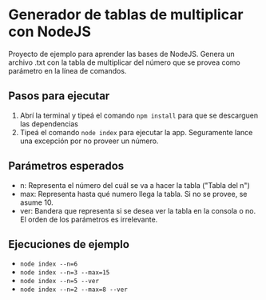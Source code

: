 # Generador de tablas de multiplicar con NodeJS

Proyecto de ejemplo para aprender las bases de NodeJS. Genera un archivo .txt con la tabla de multiplicar del número que se provea como parámetro en la línea de comandos.

## Pasos para ejecutar
1. Abrí la terminal y tipeá el comando `npm install` para que se descarguen las dependencias
2. Tipeá el comando `node index` para ejecutar la app. Seguramente lance una excepción por no proveer un número.

## Parámetros esperados
* n: Representa el número del cuál se va a hacer la tabla ("Tabla del n")
* max: Representa hasta qué numero llega la tabla. Si no se provee, se asume 10.
* ver: Bandera que representa si se desea ver la tabla en la consola o no.
El orden de los parámetros es irrelevante.

## Ejecuciones de ejemplo
* `node index --n=6`
* `node index --n=3 --max=15`
* `node index --n=5 --ver`
* `node index --n=2 --max=8 --ver`